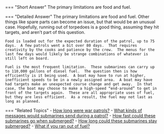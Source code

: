 
=== "Short Answer"
    The primary limitations are food and fuel.

=== "Detailed Answer"
    The primary limitations are food and fuel.  Other things like spare parts can become an issue, but that would be an unusual case.  Hopefully, running out of torpedoes is a good thing, assuming they hit targets, and aren’t part of this question.

    Food is loaded out for the expected duration of the patrol, up to 75 days.  A few patrols went a bit over 80 days.  That requires creativity by the cooks and patience by the crew.  The menus for the last few days would likely be strange combinations of whatever is still left on board.

    Fuel is the most frequent limitation.  These submarines can carry up to 110,000 gallons of diesel fuel.  The question then is how efficiently is it being used.  A boat may have to run at higher, inefficient speeds to be in a newly assigned area.  A boat may have had targets make an unexpected course change and get away.  In that case, the boat may choose to make a high-speed “end-around” to get in front of the targets again.  These are all appropriate uses of fuel, but they are less efficient.  As a result, the fuel may not last as long as planned.

=== "Related Topics"
    - [How long were war patrols?](../FAQs/how-long-were-war-patrols.md)
    - [What kinds of messages would submarines send during a patrol?](../FAQs/what-kinds-of-messages-would-submarines-send-during-a-patrol.md)
    - [How fast could these submarines go when submerged?](../FAQs/how-fast-could-these-submarines-go-when-submerged.md)
    - [How long could these submarines stay submerged?](../FAQs/how-long-could-these-submarines-stay-submerged.md)
    - [What if you ran out of fuel?](../FAQs/what-if-you-ran-out-of-fuel.md)
